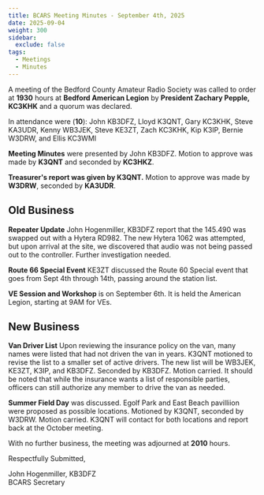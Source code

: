 ```yaml
---
title: BCARS Meeting Minutes - September 4th, 2025
date: 2025-09-04
weight: 300
sidebar:
  exclude: false
tags:
  - Meetings
  - Minutes
---
```


A meeting of the Bedford County Amateur Radio Society was called to order at **1930** hours at **Bedford American Legion** by **President Zachary Pepple, KC3KHK** and a quorum was declared.

In attendance were (**10**): <!--more--> John KB3DFZ, Lloyd K3QNT, Gary KC3KHK, Steve KA3UDR, Kenny WB3JEK, Steve KE3ZT, Zach KC3KHK, Kip K3IP, Bernie W3DRW, and Ellis KC3WMI

**Meeting Minutes** were presented by John KB3DFZ. Motion to approve was made by **K3QNT** and seconded by **KC3HKZ**.

**Treasurer's report was given by K3QNT.**  Motion to approve was made by **W3DRW**, seconded by **KA3UDR**.

## Old Business

**Repeater Update** John Hogenmiller, KB3DFZ report that the 145.490 was swapped out with a Hytera RD982. The new Hytera 1062 was attempted, but upon arrival at the site, we discovered that audio was not being passed out to the controller. Further investigation needed.

**Route 66 Special Event** KE3ZT discussed the Route 60 Special event that goes from Sept 4th through 14th, passing around the station list.

**VE Session and Workshop** is on September 6th. It is held the American Legion, starting at 9AM for VEs.

## New Business

**Van Driver List** Upon reviewing the insurance policy on the van, many names were listed that had not driven the van in years. K3QNT motioned to revise the list to a smaller set of active drivers. The new list will be WB3JEK, KE3ZT, K3IP, and KB3DFZ.  Seconded by KB3DFZ. Motion carried.  It should be noted that while the insurance wants a list of responsible parties, officers can still authorize any member to drive the van as needed.

**Summer Field Day** was discussed. Egolf Park and East Beach pavilliion were proposed as possible locations. Motioned by K3QNT, seconded by W3DRW. Motion carried. K3QNT will contact for both locations and report back at the October meeting.


With no further business, the meeting was adjourned at **2010** hours.

Respectfully Submitted,  


John Hogenmiller, KB3DFZ  
BCARS Secretary
